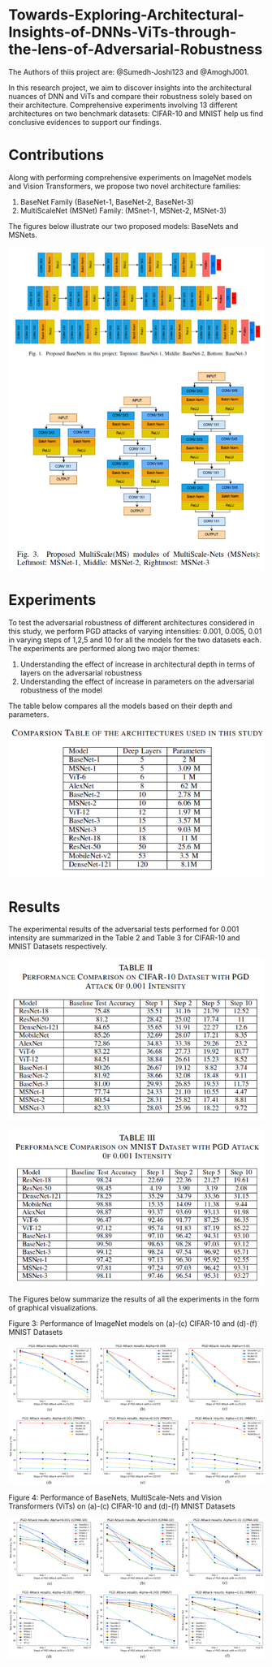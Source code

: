 # Towards-Exploring-Architectural-Insights-of-DNNs-ViTs-through-the-lens-of-Adversarial-Robustness
The Authors of thiis project are: @Sumedh-Joshi123 and @AmoghJ001.

In this research project, we aim to discover insights into the architectural nuances of DNN and ViTs and compare their robustness solely based on their architecture. Comprehensive experiments involving 13 different architectures on two benchmark datasets: CIFAR-10 and MNIST help us find conclusive evidences
to support our findings.

# Contributions
Along with performing comprehensive experiments on ImageNet models and Vision Transformers, we propose two novel architecture families:
1) BaseNet Family (BaseNet-1,  BaseNet-2, BaseNet-3)
2) MultiScaleNet (MSNet) Family: (MSnet-1, MSNet-2, MSNet-3)

The figures below illustrate our two proposed models: BaseNets and MSNets.

![IMG](./Results/basenets.png)
![IMG](./Results/msnets.png)

# Experiments
To test the adversarial robustness of different architectures considered in this study, we perform PGD attacks of varying intensities: 0.001, 0.005, 0.01 in varying steps of 1,2,5 and 10 for all the models for the two datasets each.
The experiments are performed along two major themes:
1) Understanding the effect of increase in architectural depth in terms of layers on the adversarial robustness
2) Understanding the effect of increase in parameters on the adversarial robustness of the model

The table below compares all the models based on their depth and parameters.

![IMG](./Results/compare13.png)

# Results
The experimental results of the adversarial tests performed for 0.001 intensity are summarized in the Table 2 and Table 3 for CIFAR-10 and MNIST Datasets respectively. 

![IMG](./Results/compare_cifar.png)

![IMG](./Results/compare_mnist.png)

The Figures below summarize the results of all the experiments in the form of graphical visualizations. 

Figure 3: Performance of ImageNet models on (a)-(c) CIFAR-10 and (d)-(f) MNIST Datasets

![IMG](./Results/img-all.png)

Figure 4: Performance of BaseNets, MultiScale-Nets and Vision Transformers (ViTs) on (a)-(c) CIFAR-10 and (d)-(f) MNIST Datasets

![IMG](./Results/all-self.png)
